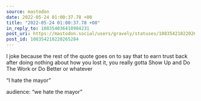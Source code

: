 ```yaml
---
source: mastodon
date: 2022-05-24 01:00:37.78 +00
title: "2022-05-24 01:00:37.78 +00"
in_reply_to: 108354036418984231
post_uri: https://mastodon.social/users/gravely/statuses/108354210220265284
post_id: 108354210220265284
---
```

I joke because the rest of the quote goes on to say that to earn trust back after doing nothing about how you lost it, you really gotta Show Up and Do The Work or Do Better or whatever

“I hate the mayor”

audience: “we hate the mayor”


